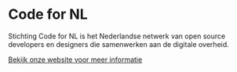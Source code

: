 # Code for NL
Stichting Code for NL is het Nederlandse netwerk van open source developers en designers die samenwerken aan de digitale overheid.

[Bekijk onze website voor meer informatie](http://codefor.nl)
